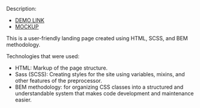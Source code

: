 Description:

- [DEMO LINK](https:Math8585.github.io/landing-page/)
- [MOCKUP](https://www.figma.com/design/DtkQmQ797hk0nI4KfMi2Uq/BOSE-New-Version?node-id=6817-212)

This is a user-friendly landing page created using HTML, SCSS, and BEM methodology.

Technologies that were used:

- HTML: Markup of the page structure.
- Sass (SCSS): Creating styles for the site using variables, mixins, and other features of the preprocessor.
- BEM methodology: for organizing CSS classes into a structured and understandable system that makes code development and maintenance easier.
